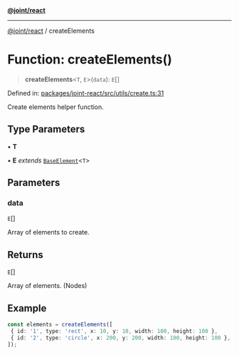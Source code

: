 [**@joint/react**](../README.md)

***

[@joint/react](../README.md) / createElements

# Function: createElements()

> **createElements**\<`T`, `E`\>(`data`): `E`[]

Defined in: [packages/joint-react/src/utils/create.ts:31](https://github.com/samuelgja/joint/blob/a91832ea2262342cf7ec1914cdb61c5629371a80/packages/joint-react/src/utils/create.ts#L31)

Create elements helper function.

## Type Parameters

• **T**

• **E** *extends* [`BaseElement`](../interfaces/BaseElement.md)\<`T`\>

## Parameters

### data

`E`[]

Array of elements to create.

## Returns

`E`[]

Array of elements. (Nodes)

## Example

```ts
const elements = createElements([
 { id: '1', type: 'rect', x: 10, y: 10, width: 100, height: 100 },
 { id: '2', type: 'circle', x: 200, y: 200, width: 100, height: 100 },
]);
